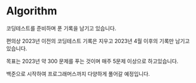 # Algorithm
코딩테스트를 준비하며 푼 기록을 남기고 있습니다. 

편의상 2023년 이전의 코딩테스트 기록은 지우고 2023년 4월 이후의 기록만 남기고 있습니다.

목표는 2023년 약 300 문제를 푸는 것이며 매주 5문제 이상으로 하고있습니다.

백준으로 시작하여 프로그래머스까지 다양하게 풀어갈 예정입니다.
